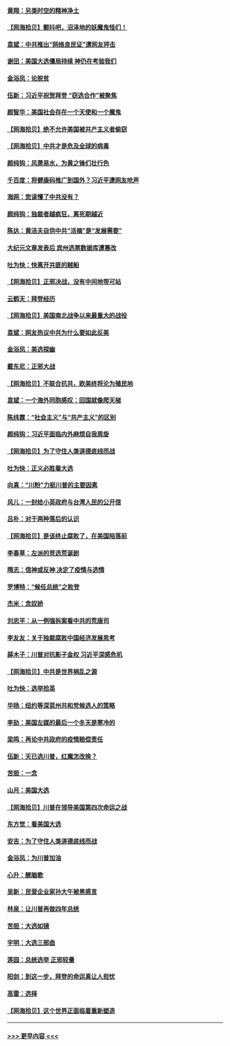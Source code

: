 #### [黄翔：另类时空的精神净土](../pages/nsc993/n12578638.md?t=11271751) 
#### [【网海拾贝】颤抖吧，沼泽地的妖魔鬼怪们！](../pages/nsc993/n12578552.md?t=11271751) 
#### [袁斌：中共推出“网络良民证”遭网友抨击](../pages/nsc993/n12578511.md?t=11271751) 
#### [谢田：美国大选僵局持续 神仍在考验我们](../pages/nsc993/n12577432.md?t=11271751) 
#### [金浴凤：论脱贫](../pages/nsc993/n12576386.md?t=11271751) 
#### [伍新：习近平祝贺拜登 “窃选合作”被聚焦](../pages/nsc993/n12576358.md?t=11271751) 
#### [颜智华：美国社会存在一个天使和一个魔鬼](../pages/nsc993/n12574299.md?t=11271751) 
#### [【网海拾贝】绝不允许美国被共产主义者偷窃](../pages/nsc993/n12573396.md?t=11271751) 
#### [【网海拾贝】中共才是危及全球的病毒](../pages/nsc993/n12571204.md?t=11271751) 
#### [颜纯钩：风萧易水，为黄之锋们壮行色](../pages/nsc993/n12571487.md?t=11271751) 
#### [千百度：将健康码推广到国外？习近平遭网友呛声](../pages/nsc993/n12570808.md?t=11271751) 
#### [海网：您读懂了中共没有？](../pages/nsc993/n12570487.md?t=11271751) 
#### [颜纯钩：独裁者越疯狂，离死期越近](../pages/nsc993/n12569055.md?t=11271751) 
#### [陈达：黄洁夫自供中共“活摘”是“发展需要”](../pages/nsc993/n12568541.md?t=11271751) 
#### [大纪元文章发表后 宾州选票数据库遭篡改](../pages/nsc993/n12568105.md?t=11271751) 
#### [吐为快：快离开共匪的贼船](../pages/nsc993/n12568462.md?t=11271751) 
#### [【网海拾贝】正邪决战，没有中间地带可站](../pages/nsc993/n12568439.md?t=11271751) 
#### [云鹤天：拜登经历](../pages/nsc993/n12567294.md?t=11271751) 
#### [【网海拾贝】美国南北战争以来最重大的战役](../pages/nsc993/n12567247.md?t=11271751) 
#### [袁斌：网友热议中共为什么要如此反美](../pages/nsc993/n12567162.md?t=11271751) 
#### [金浴凤：美选探幽](../pages/nsc993/n12567147.md?t=11271751) 
#### [戴东尼：正邪大战](../pages/nsc993/n12567033.md?t=11271751) 
#### [【网海拾贝】不联合抗共，欧美终将沦为殖民地](../pages/nsc993/n12565068.md?t=11271751) 
#### [袁斌：一个海外同胞感叹：回国就像爬天梯](../pages/nsc993/n12564986.md?t=11271751) 
#### [陈纬霆：“社会主义”与“共产主义”的区别](../pages/nsc993/n12562417.md?t=11271751) 
#### [颜纯钩：习近平面临内外麻烦自我周旋](../pages/nsc993/n12563356.md?t=11271751) 
#### [【网海拾贝】为了守住人类道德底线而战](../pages/nsc993/n12562542.md?t=11271751) 
#### [吐为快：正义必胜看大选](../pages/nsc993/n12561967.md?t=11271751) 
#### [向真：“川粉”力挺川普的主要因素](../pages/nsc993/n12560774.md?t=11271751) 
#### [风儿：一封给小英政府与台湾人民的公开信](../pages/nsc993/n12560581.md?t=11271751) 
#### [吕朴：对于两种落后的认识](../pages/nsc993/n12560492.md?t=11271751) 
#### [【网海拾贝】是该终止腐败了，在美国陷落前](../pages/nsc993/n12559936.md?t=11271751) 
#### [李春草：左派的竞选荒诞剧](../pages/nsc993/n12558380.md?t=11271751) 
#### [隋志：信神或反神 决定了疫情与选情](../pages/nsc993/n12558255.md?t=11271751) 
#### [罗博特：“候任总统”之败登](../pages/nsc993/n12558189.md?t=11271751) 
#### [杰米：念奴娇](../pages/nsc993/n12558174.md?t=11271751) 
#### [刘忠平：从一例强拆案看中共的荒唐司](../pages/nsc993/n12558036.md?t=11271751) 
#### [李友友：关于独裁腐败中国经济发展思考](../pages/nsc993/n12558004.md?t=11271751) 
#### [薛木子：川普对抗影子金权 习近平深感危机](../pages/nsc993/n12557342.md?t=11271751) 
#### [【网海拾贝】中共是世界祸乱之源](../pages/nsc993/n12555353.md?t=11271751) 
#### [吐为快：选举拾英](../pages/nsc993/n12555041.md?t=11271751) 
#### [华旸：纽约等深蓝州共和党候选人的策略](../pages/nsc993/n12554309.md?t=11271751) 
#### [李劼：美国左媒的最后一个冬天是寒冷的](../pages/nsc993/n12552947.md?t=11271751) 
#### [梁鸣：再论中共政府的疫情赔偿责任](../pages/nsc993/n12553012.md?t=11271751) 
#### [伍新：天已选川普，红魔怎改换？](../pages/nsc993/n12552970.md?t=11271751) 
#### [苦胆：一念](../pages/nsc993/n12552957.md?t=11271751) 
#### [山月：美国大选](../pages/nsc993/n12552446.md?t=11271751) 
#### [【网海拾贝】川普在领导美国第四次命运之战](../pages/nsc993/n12551973.md?t=11271751) 
#### [东方觉：看美国大选](../pages/nsc993/n12551647.md?t=11271751) 
#### [安吉：为了守住人类道德底线而战](../pages/nsc993/n12551111.md?t=11271751) 
#### [金浴凤：为川普加油](../pages/nsc993/n12551085.md?t=11271751) 
#### [心升：醒脑歌](../pages/nsc993/n12550984.md?t=11271751) 
#### [吴新：民营企业家孙大午被黑感言](../pages/nsc993/n12550656.md?t=11271751) 
#### [林泉：让川普再做四年总统](../pages/nsc993/n12550640.md?t=11271751) 
#### [苦胆：大选如镜](../pages/nsc993/n12550630.md?t=11271751) 
#### [宇明：大选三部曲](../pages/nsc993/n12550603.md?t=11271751) 
#### [莲园：总统选举 正邪较量](../pages/nsc993/n12550594.md?t=11271751) 
#### [阳剑：到这一步，拜登的命运真让人担忧](../pages/nsc993/n12549093.md?t=11271751) 
#### [高雷：选择](../pages/nsc993/n12549087.md?t=11271751) 
#### [【网海拾贝】这个世界正面临着重新塑造](../pages/nsc993/n12548326.md?t=11271751) 

----
#### [ >>> 更早内容 <<< ](../indexes/nsc993-earlier.md)
